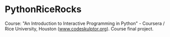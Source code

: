 # PythonRiceRocks
Course: "An Introduction to Interactive Programming in Python" - Coursera / Rice University, Houston (www.codeskulptor.org). Course final project.
